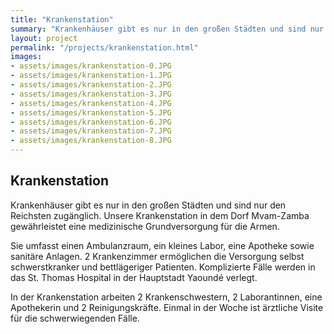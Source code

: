 ```yaml
---
title: "Krankenstation"
summary: "Krankenhäuser gibt es nur in den großen Städten und sind nur den Reichsten zugänglich. Unsere Krankenstation in dem Dorf Mvam-Zamba gewährleistet eine medizinische Grundversorgung für die Armen."
layout: project
permalink: "/projects/krankenstation.html"
images: 
- assets/images/krankenstation-0.JPG
- assets/images/krankenstation-1.JPG
- assets/images/krankenstation-2.JPG
- assets/images/krankenstation-3.JPG
- assets/images/krankenstation-4.JPG
- assets/images/krankenstation-5.JPG
- assets/images/krankenstation-6.JPG
- assets/images/krankenstation-7.JPG
- assets/images/krankenstation-8.JPG
---
```


## Krankenstation

Krankenhäuser gibt es nur in den großen Städten und sind nur den Reichsten zugänglich. Unsere Krankenstation in dem Dorf Mvam-Zamba gewährleistet eine medizinische Grundversorgung für die Armen. 

Sie umfasst einen Ambulanzraum, ein kleines Labor, eine Apotheke sowie sanitäre Anlagen.  2 Krankenzimmer ermöglichen die Versorgung selbst schwerstkranker und bettlägeriger Patienten. Komplizierte Fälle werden in das St. Thomas Hospital in der Hauptstadt Yaoundé verlegt. 

In der Krankenstation arbeiten 2 Krankenschwestern, 2 Laborantinnen, eine Apothekerin und 2 Reinigungskräfte. Einmal in der Woche ist ärztliche Visite für die schwerwiegenden Fälle.
